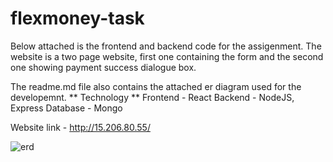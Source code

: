 # flexmoney-task

Below attached is the frontend and backend code for the assigenment. The website is a two page website, first one containing the form 
and the second one showing payment success dialogue box.

The readme.md file also contains the attached er diagram used for the developemnt.
** Technology **
Frontend - React
Backend - NodeJS, Express
Database - Mongo

Website link - http://15.206.80.55/


![erd](https://user-images.githubusercontent.com/62654457/207051275-529ccab1-2832-4869-a6f4-f937ef33f97e.png)
